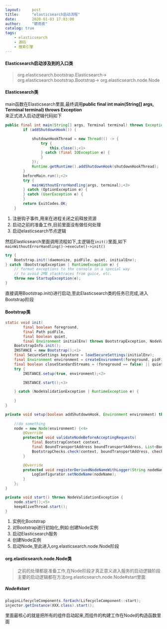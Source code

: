 ```yaml
---
layout:     post
title:      "elasticsearch启动流程"
date:       2020-01-03 17:03:00
author:     "聼雨夜"
catalog: true
tags:
    - elasticsearch
    - 源码
    - 搜索引擎
---
```

#### Elasticsearch启动涉及到的入口类
>org.elasticsearch.bootstrap.Elasticsearch->
>org.elasticsearch.bootstrap.Bootstrap->
>org.elasticsearch.node.Node

#### Elasticsearch类
main函数在Elasticsearch里面,最终调用<strong>public final int main(String[] args, Terminal terminal) throws Exception</strong><br/>
来正式进入启动逻辑代码如下
```java
public final int main(String[] args, Terminal terminal) throws Exception {
        if (addShutdownHook()) {

            shutdownHookThread = new Thread(() -> {
                try {
                    this.close();<1>
                } catch (final IOException e) {
                }
            });
            Runtime.getRuntime().addShutdownHook(shutdownHookThread);
        }
        beforeMain.run();<2>
        try {
            mainWithoutErrorHandling(args, terminal);<3>
        } catch (OptionException e) {
        } catch (UserException e) {
        }
        return ExitCodes.OK;
    }
```
1. 注册钩子事件,用来在进程关闭之前释放资源
2. 启动之前的准备工作,目前里面没有做任何处理
3. 启动elasticsearch节点逻辑

然后Elasticsearch里面调用流程如下,主逻辑在<code>init()</code>里面,如下<br/>
<code>mainWithoutErrorHandling()->execute()->init()</code>
```java
try {
    Bootstrap.init(!daemonize, pidFile, quiet, initialEnv);
} catch (BootstrapException | RuntimeException e) {
    // format exceptions to the console in a special way
    // to avoid 2MB stacktraces from guice, etc.
    throw new StartupException(e);
}
```
直接调用Bootstrap.init()进行启动,至此Elasticsearch类的任务已完成,进入Bootstrap阶段

#### Bootstrap类

```java
static void init(
        final boolean foreground,
        final Path pidFile,
        final boolean quiet,
        final Environment initialEnv) throws BootstrapException, NodeValidationException, UserException {
    BootstrapInfo.init();
    INSTANCE = new Bootstrap();<1>
    final SecureSettings keystore = loadSecureSettings(initialEnv);
    final Environment environment = createEnvironment(foreground, pidFile, keystore, initialEnv.settings(), initialEnv.configFile());
    final boolean closeStandardStreams = (foreground == false) || quiet;
    try {
        INSTANCE.setup(true, environment);<2>

        INSTANCE.start();<3>

    } catch (NodeValidationException | RuntimeException e) {
       
    }
}

private void setup(boolean addShutdownHook, Environment environment) throws BootstrapException {
    
    //do something
    node = new Node(environment) {<4>
        @Override
        protected void validateNodeBeforeAcceptingRequests(
            final BootstrapContext context,
            final BoundTransportAddress boundTransportAddress, List<BootstrapCheck> checks) throws NodeValidationException {
            BootstrapChecks.check(context, boundTransportAddress, checks);
        }

        @Override
        protected void registerDerivedNodeNameWithLogger(String nodeName) {
            LogConfigurator.setNodeName(nodeName);
        }
    };
}

private void start() throws NodeValidationException {
    node.start();<5>
    keepAliveThread.start();
}
```
1. 实例化Bootstrap
2. 对Bootstrap进行初始化,例如:创建Node实例
3. 启动Elasticsearch服务
4. 创建Node实例
5. 启动Node,至此进入org.elasticsearch.node.Node阶段

#### org.elasticsearch.node.Node类
>之前的处理都是准备工作,在Node阶段才真正意义进入服务的启动逻辑阶段
>主要的启动逻辑都在方法org.elasticsearch.node.Node#start里面
##### Node#start
```java
pluginLifecycleComponents.forEach(LifecycleComponent::start);
injector.getInstance(XXX.class).start();
```
里面最核心的就是把所有的组件启动起来,而组件的构建工作在Node的构造函数里面


